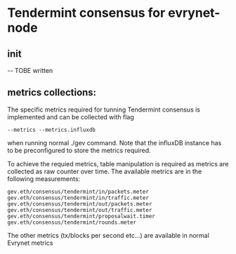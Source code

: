 # Tendermint consensus for evrynet-node

## init
-- TOBE written

## metrics collections:

The specific metrics required for tunning Tendermint consensus is implemented and can be collected with flag 
```
--metrics --metrics.influxdb 
```

when running normal ./gev command. Note that the influxDB instance has to be preconfigured to store the metrics required.

To achieve the requied metrics, table manipulation is required as metrics are collected as raw counter over time. The available metrics are in the following measurements:
```
gev.eth/consensus/tendermint/in/packets.meter
gev.eth/consensus/tendermint/in/traffic.meter
gev.eth/consensus/tendermint/out/packets.meter
gev.eth/consensus/tendermint/out/traffic.meter
gev.eth/consensus/tendermint/proposalwait.timer
gev.eth/consensus/tendermint/rounds.meter
```

The other metrics (tx/blocks per second etc...) are available in normal Evrynet metrics



